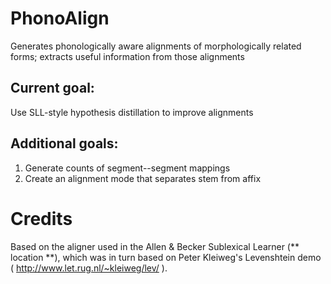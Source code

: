 PhonoAlign
===================

Generates phonologically aware alignments of morphologically related forms; extracts useful information from those alignments

## Current goal:
Use SLL-style hypothesis distillation to improve alignments

## Additional goals:
1. Generate counts of segment--segment mappings
2. Create an alignment mode that separates stem from affix


# Credits
Based on the aligner used in the Allen & Becker Sublexical Learner (** location **), which was in turn based on Peter Kleiweg's Levenshtein demo ( http://www.let.rug.nl/~kleiweg/lev/ ).
